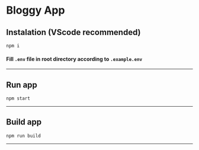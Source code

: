 # Bloggy App

## Instalation (VScode recommended)

```
npm i
```

#### Fill `.env` file in root directory according to `.example.env`

---

## Run app

```
npm start
```

---

## Build app

```
npm run build
```

---

